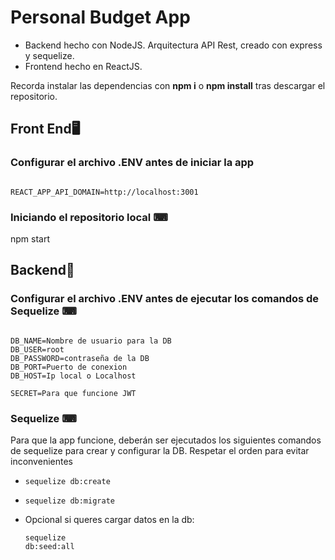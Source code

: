 # Personal Budget App

- Backend hecho con NodeJS. Arquitectura API Rest, creado con express y sequelize.
- Frontend hecho en ReactJS.

Recorda instalar las dependencias con **npm i** o **npm install** tras descargar el repositorio.

## Front End🖥

### Configurar el archivo .ENV antes de iniciar la app

<pre><code>
REACT_APP_API_DOMAIN=http://localhost:3001
</code></pre>

### Iniciando el repositorio local ⌨

npm start

## Backend🔩

### Configurar el archivo .ENV antes de ejecutar los comandos de Sequelize ⌨

<pre><code>
DB_NAME=Nombre de usuario para la DB
DB_USER=root
DB_PASSWORD=contraseña de la DB
DB_PORT=Puerto de conexion
DB_HOST=Ip local o Localhost

SECRET=Para que funcione JWT
</code></pre>

### Sequelize ⌨

Para que la app funcione, deberán ser ejecutados los siguientes comandos de sequelize para crear y configurar la DB. Respetar el orden para evitar inconvenientes

- <pre><code>sequelize db:create</code></pre>
- <pre><code>sequelize db:migrate</code></pre>
- Opcional si queres cargar datos en la db: <pre><code>sequelize db:seed:all</code></pre>
